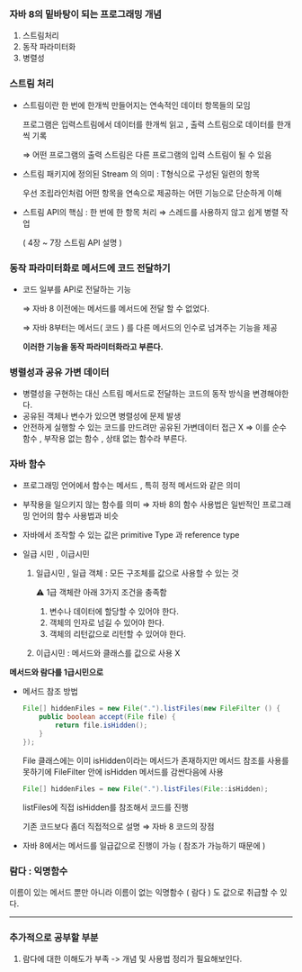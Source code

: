 ### 자바 8의 밑바탕이 되는 프로그래밍 개념

1. 스트림처리
2. 동작 파라미터화
3. 병렬성

### 스트림 처리

- 스트림이란 한 번에 한개씩 만들어지는 연속적인 데이터 항목들의 모임

  프로그램은 입력스트림에서 데이터를 한개씩 읽고 , 출력 스트림으로 데이터를 한개씩 기록

  ⇒ 어떤 프로그램의 출력 스트림은 다른 프로그램의 입력 스트림이 될 수 있음

- 스트림 패키지에 정의된 Stream<T> 의 의미 : T형식으로 구성된 일련의 항목

  우선 조립라인처럼 어떤 항목을 연속으로 제공하는 어떤 기능으로 단순하게 이해

- 스트림 API의 핵심 : 한 번에 한 항목 처리 ⇒ 스레드를 사용하지 않고 쉽게 병렬 작업

  ( 4장 ~ 7장 스트림 API 설명 )


### 동작 파라미터화로 메서드에 코드 전달하기

- 코드 일부를 API로 전달하는 기능

  ⇒ 자바 8 이전에는 메서드를 메서드에 전달 할 수 없었다.

  ⇒ 자바 8부터는 메서드( 코드 ) 를 다른 메서드의 인수로 넘겨주는 기능을 제공

  **이러한 기능을 동작 파라미터화라고 부른다.**


### 병렬성과 공유 가변 데이터

- 병렬성을 구현하는 대신 스트림 메서드로 전달하는 코드의 동작 방식을 변경해야한다.
- 공유된 객체나 변수가 있으면 병렬성에 문제 발생
- 안전하게 실행할 수 있는 코드를 만드려만 공유된 가변데이터 접근 X ⇒ 이를 순수 함수 , 부작용 없는 함수 , 상태 없는 함수라 부른다.

### 자바 함수

- 프로그래밍 언어에서 함수는 메서드 , 특히 정적 메서드와 같은 의미
- 부작용을 일으키지 않는 함수를 의미 ⇒ 자바 8의 함수 사용법은 일반적인 프로그래밍 언어의 함수 사용법과 비슷
- 자바에서 조작할 수 있는 값은 primitive Type 과 reference type

- 일급 시민 , 이급시민
    1. 일급시민 , 일급 객체 : 모든 구조체를 값으로 사용할 수 있는 것

       ⚠️ 1급 객체란 아래 3가지 조건을 충족함

        1. 변수나 데이터에 할당할 수 있어야 한다.
        2. 객체의 인자로 넘길 수 있어야 한다.
        3. 객체의 리턴값으로 리턴할 수 있어야 한다.
    2. 이급시민 : 메서드와 클래스를 값으로 사용 X

**메서드와 람다를 1급시민으로**

- 메서드 참조 방법

    ```java
    File[] hiddenFiles = new File(".").listFiles(new FileFilter () {
    	public boolean accept(File file) {
    		return file.isHidden();
    	}
    });
    ```

  File 클래스에는 이미 isHidden이라는 메서드가 존재하지만 메서드 참조를 사용를 못하기에  FileFilter 안에 isHidden 메서드를 감싼다음에 사용

    ```java
    File[] hiddenFiles = new File(".").listFiles(File::isHidden);
    ```

  listFiles에 직접 isHidden를 참조해서 코드를 진행

  기존 코드보다 좀더 직접적으로 설명 ⇒ 자바 8 코드의 장점

- 자바 8에서는 메서드를 일급값으로 진행이 가능 ( 참조가 가능하기 때문에 )

### 람다 : 익명함수

이름이 있는 메서드 뿐만 아니라 이름이 없는 익명함수 ( 람다 ) 도 값으로 취급할 수 있다.


---

### 추가적으로 공부할 부분 

1. 람다에 대한 이해도가 부족 -> 개념 및 사용법 정리가 필요해보인다. 
